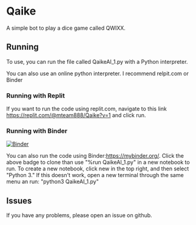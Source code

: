 # Qaike
A simple bot to play a dice game called QWIXX.

## Running
To use, you can run the file called QaikeAI_1.py with a Python interpreter.

You can also use an online python interpreter. I recommend relpit.com or Binder

### Running with Replit
If you want to run the code using replit.com, navigate to this link https://replit.com/@mteam888/Qaike?v=1
and click run.

### Running with Binder
[![Binder](https://mybinder.org/badge_logo.svg)](https://mybinder.org/v2/gh/mteam88/Qaike/main)

You can also run the code using Binder:https://mybinder.org/. Click the above badge to clone than use "%run QaikeAI_1.py" in a new notebook to run.
To create a new notebook, click new in the top right, and then select "Python 3." If this doesn't work, open a new terminal through the same menu an run: "python3 QaikeAI_1.py"

## Issues
If you have any problems, please open an issue on github.
